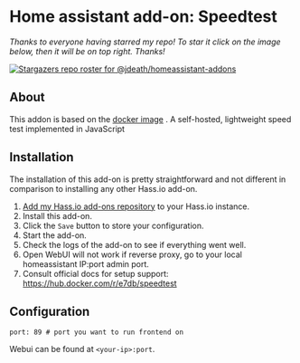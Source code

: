 # Home assistant add-on: Speedtest
 
_Thanks to everyone having starred my repo! To star it click on the image below, then it will be on top right. Thanks!_

[![Stargazers repo roster for @jdeath/homeassistant-addons](https://reporoster.com/stars/jdeath/homeassistant-addons)](https://github.com/jdeath/homeassistant-addons/stargazers)

## About

This addon is based on the [docker image](https://hub.docker.com/r/e7db/speedtest) . A self-hosted, lightweight speed test implemented in JavaScript 

## Installation

The installation of this add-on is pretty straightforward and not different in
comparison to installing any other Hass.io add-on.

1. [Add my Hass.io add-ons repository][repository] to your Hass.io instance.
1. Install this add-on.
1. Click the `Save` button to store your configuration.
1. Start the add-on.
1. Check the logs of the add-on to see if everything went well.
1. Open WebUI will not work if reverse proxy, go to your local homeassistant IP:port admin port.
1. Consult official docs for setup support: https://hub.docker.com/r/e7db/speedtest

## Configuration

```
port: 89 # port you want to run frontend on
```

Webui can be found at `<your-ip>:port`.

[repository]: https://github.com/jdeath/homeassistant-addons
